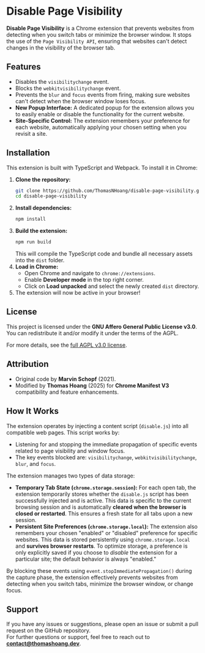 # Disable Page Visibility

**Disable Page Visibility** is a Chrome extension that prevents websites from detecting when you switch tabs or minimize the browser window. It stops the use of the `Page Visibility API`, ensuring that websites can't detect changes in the visibility of the browser tab.

## Features

- Disables the `visibilitychange` event.
- Blocks the `webkitvisibilitychange` event.
- Prevents the `blur` and `focus` events from firing, making sure websites can't detect when the browser window loses focus.
- **New Popup Interface:** A dedicated popup for the extension allows you to easily enable or disable the functionality for the current website.
- **Site-Specific Control:** The extension remembers your preference for each website, automatically applying your chosen setting when you revisit a site.

## Installation

This extension is built with TypeScript and Webpack. To install it in Chrome:

1.  **Clone the repository:**
    ```bash
    git clone https://github.com/ThomasNHoang/disable-page-visibility.git
    cd disable-page-visibility
    ```
2.  **Install dependencies:**
    ```bash
    npm install
    ```
3.  **Build the extension:**
    ```bash
    npm run build
    ```
    This will compile the TypeScript code and bundle all necessary assets into the `dist` folder.
4.  **Load in Chrome:**
    - Open Chrome and navigate to `chrome://extensions`.
    - Enable **Developer mode** in the top right corner.
    - Click on **Load unpacked** and select the newly created `dist` directory.
5.  The extension will now be active in your browser!

## License

This project is licensed under the **GNU Affero General Public License v3.0**. You can redistribute it and/or modify it under the terms of the AGPL.

For more details, see the [full AGPL v3.0 license](https://www.gnu.org/licenses/agpl-3.0.txt).

## Attribution

- Original code by **Marvin Schopf** (2021).
- Modified by **Thomas Hoang** (2025) for **Chrome Manifest V3** compatibility and feature enhancements.

## How It Works

The extension operates by injecting a content script (`disable.js`) into all compatible web pages. This script works by:

- Listening for and stopping the immediate propagation of specific events related to page visibility and window focus.
- The key events blocked are: `visibilitychange`, `webkitvisibilitychange`, `blur`, and `focus`.

The extension manages two types of data storage:

- **Temporary Tab State (`chrome.storage.session`):** For each open tab, the extension temporarily stores whether the `disable.js` script has been successfully injected and is active. This data is specific to the current browsing session and is automatically **cleared when the browser is closed or restarted**. This ensures a fresh state for all tabs upon a new session.
- **Persistent Site Preferences (`chrome.storage.local`):** The extension also remembers your chosen "enabled" or "disabled" preference for specific websites. This data is stored persistently using `chrome.storage.local` and **survives browser restarts**. To optimize storage, a preference is only explicitly saved if you choose to _disable_ the extension for a particular site; the default behavior is always "enabled."

By blocking these events using `event.stopImmediatePropagation()` during the capture phase, the extension effectively prevents websites from detecting when you switch tabs, minimize the browser window, or change focus.

## Support

If you have any issues or suggestions, please open an issue or submit a pull request on the GitHub repository.  
For further questions or support, feel free to reach out to **contact@thomashoang.dev**.
